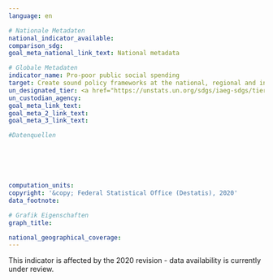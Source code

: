 ```yaml
---
language: en

# Nationale Metadaten
national_indicator_available: 
comparison_sdg: 
goal_meta_national_link_text: National metadata

# Globale Metadaten
indicator_name: Pro-poor public social spending
target: Create sound policy frameworks at the national, regional and international levels, based on pro-poor and gender-sensitive development strategies, to support accelerated investment in poverty eradication actions
un_designated_tier: <a href="https://unstats.un.org/sdgs/iaeg-sdgs/tier-classification/" title="Click here for more information on the UN tier classification.">Tier II</a>
un_custodian_agency: 
goal_meta_link_text: 
goal_meta_2_link_text: 
goal_meta_3_link_text: 

#Datenquellen






computation_units: 
copyright: '&copy; Federal Statistical Office (Destatis), 2020'
data_footnote: 

# Grafik Eigenschaften
graph_title: 

national_geographical_coverage: 
---
```


<span style="text-align: center"><i class="fa fa-exclamation-triangle" aria-hidden="true"></i> This indicator is affected by the 2020 revision - data availability is currently under review. <i class="fa fa-exclamation-triangle" aria-hidden="true"></i></span>